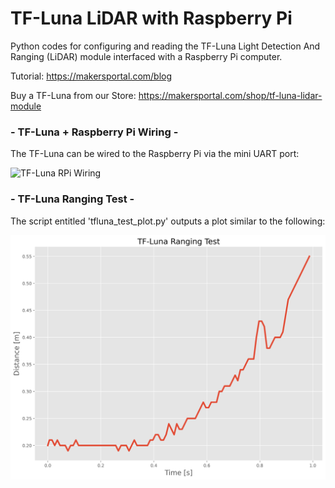 # TF-Luna LiDAR with Raspberry Pi
Python codes for configuring and reading the TF-Luna Light Detection And Ranging (LiDAR) module interfaced with a Raspberry Pi computer.

Tutorial: https://makersportal.com/blog

Buy a TF-Luna from our Store: https://makersportal.com/shop/tf-luna-lidar-module

### - TF-Luna + Raspberry Pi Wiring - 

The TF-Luna can be wired to the Raspberry Pi via the mini UART port:

![TF-Luna RPi Wiring](https://static1.squarespace.com/static/59b037304c0dbfb092fbe894/t/6009f277b8566661c36dfa67/1611264637375/TF_luna_RPi_wiring.png?format=1500w)

### - TF-Luna Ranging Test - 

The script entitled 'tfluna_test_plot.py' outputs a plot similar to the following:

![TF-Luna Ranging Test](./images/tfluna_test_plot_white.png)
